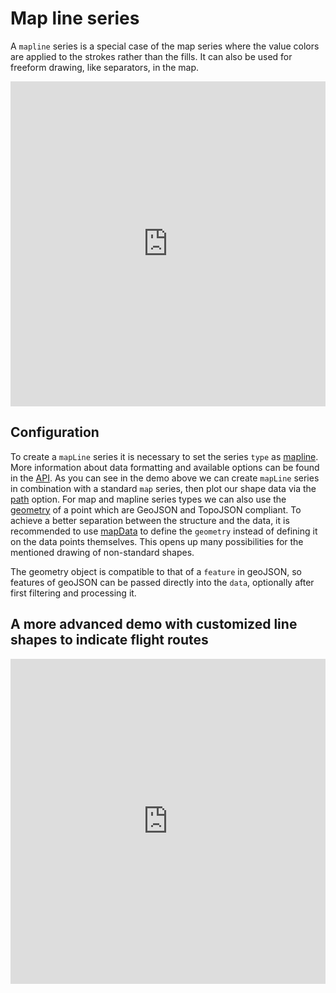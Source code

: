 Map line series
===============

A `mapline` series is a special case of the map series where the value colors are applied to the strokes rather than the fills. 
It can also be used for freeform drawing, like separators, in the map.

<iframe style="width: 100%; height: 520px; border: none;" src="https://highcharts.com/samples/embed/maps/demo/mapline-mappoint" allow="fullscreen"></iframe>

Configuration
-------------

To create a `mapLine` series it is necessary to set the series `type` as [mapline](https://api.highcharts.com/highmaps/series.mapline).
More information about data formatting and available options can be found in the [API](https://api.highcharts.com/highmaps/series.mapline.data). 
As you can see in the demo above we can create `mapLine` series in combination with a standard `map` series, then plot our shape data via the [path](https://api.highcharts.com/highmaps/series.mapline.data.path) option. For map and mapline series types we can also use the [geometry](https://api.highcharts.com/highmaps/series.map.data.geometry.coordinates) of a point which are GeoJSON and TopoJSON compliant. To achieve a better separation between the structure and the data, it is recommended to use [mapData](https://api.highcharts.com/highmaps/series.mapline.mapData) to define the `geometry` instead of defining it on the data points themselves. This opens up many possibilities for the mentioned drawing of non-standard shapes.

The geometry object is compatible to that of a `feature` in geoJSON, so features of geoJSON can be passed directly into the `data`, optionally after first filtering and processing it.


A more advanced demo with customized line shapes to indicate flight routes
--------------------------------------------------------------------------

<iframe style="width: 100%; height: 520px; border: none;" src="https://highcharts.com/samples/embed/maps/demo/flight-routes" allow="fullscreen"></iframe>